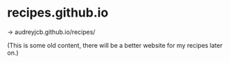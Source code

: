 # recipes.github.io

-> audreyjcb.github.io/recipes/

(This is some old content, there will be a better website for my recipes later on.)
